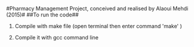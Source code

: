 #Pharmacy Management Project, conceived and realised by Alaoui Mehdi (2015)#
##To run the code##
  1) Compile with make file (open terminal then enter command 'make' )
  
  2) Compile it with gcc command line


